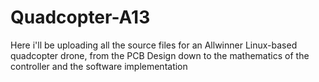 # Quadcopter-A13

 Here i'll be uploading all the source files for an Allwinner Linux-based quadcopter drone, from the PCB Design down to the mathematics of the controller and the software implementation
